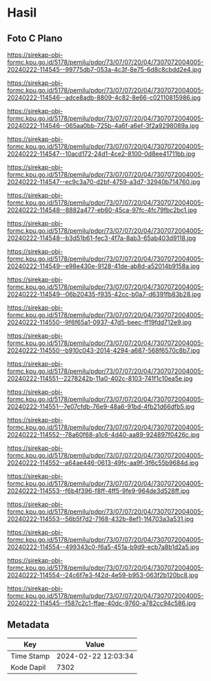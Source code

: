 # Hasil

## Foto C Plano

https://sirekap-obj-formc.kpu.go.id/5178/pemilu/pdpr/73/07/07/20/04/7307072004005-20240222-114545--99775db7-053a-4c3f-8e75-6d8c8cbdd2e4.jpg

https://sirekap-obj-formc.kpu.go.id/5178/pemilu/pdpr/73/07/07/20/04/7307072004005-20240222-114546--adce8adb-8809-4c82-8e66-c02110815986.jpg

https://sirekap-obj-formc.kpu.go.id/5178/pemilu/pdpr/73/07/07/20/04/7307072004005-20240222-114546--065aa0bb-725b-4a6f-a6ef-3f2a9298089a.jpg

https://sirekap-obj-formc.kpu.go.id/5178/pemilu/pdpr/73/07/07/20/04/7307072004005-20240222-114547--10acd172-24d1-4ce2-8100-0d8ee41711bb.jpg

https://sirekap-obj-formc.kpu.go.id/5178/pemilu/pdpr/73/07/07/20/04/7307072004005-20240222-114547--ec9c3a70-d2bf-4759-a3d7-32940b714760.jpg

https://sirekap-obj-formc.kpu.go.id/5178/pemilu/pdpr/73/07/07/20/04/7307072004005-20240222-114548--8882a477-eb60-45ca-97fc-4fc79fbc2bc1.jpg

https://sirekap-obj-formc.kpu.go.id/5178/pemilu/pdpr/73/07/07/20/04/7307072004005-20240222-114548--b3d51b61-fec3-4f7a-8ab3-65ab403d9118.jpg

https://sirekap-obj-formc.kpu.go.id/5178/pemilu/pdpr/73/07/07/20/04/7307072004005-20240222-114549--e98e430e-9128-41de-ab8d-a52014b9158a.jpg

https://sirekap-obj-formc.kpu.go.id/5178/pemilu/pdpr/73/07/07/20/04/7307072004005-20240222-114549--06b20435-f935-42cc-b0a7-d6391fb83b28.jpg

https://sirekap-obj-formc.kpu.go.id/5178/pemilu/pdpr/73/07/07/20/04/7307072004005-20240222-114550--9f6f65a1-0937-47d5-beec-ff19fdd712e9.jpg

https://sirekap-obj-formc.kpu.go.id/5178/pemilu/pdpr/73/07/07/20/04/7307072004005-20240222-114550--b910c043-2014-4294-a687-568f6570c8b7.jpg

https://sirekap-obj-formc.kpu.go.id/5178/pemilu/pdpr/73/07/07/20/04/7307072004005-20240222-114551--2278242b-11a0-402c-8103-741f1c10ea5e.jpg

https://sirekap-obj-formc.kpu.go.id/5178/pemilu/pdpr/73/07/07/20/04/7307072004005-20240222-114551--7e07cfdb-76e9-48a6-91bd-4fb21d66dfb5.jpg

https://sirekap-obj-formc.kpu.go.id/5178/pemilu/pdpr/73/07/07/20/04/7307072004005-20240222-114552--78a60f68-a1c6-4d40-aa89-924897f0426c.jpg

https://sirekap-obj-formc.kpu.go.id/5178/pemilu/pdpr/73/07/07/20/04/7307072004005-20240222-114552--a64ae446-0613-49fc-aa9f-3f6c55b9684d.jpg

https://sirekap-obj-formc.kpu.go.id/5178/pemilu/pdpr/73/07/07/20/04/7307072004005-20240222-114553--f6b4f396-f8ff-4ff5-9fe9-964de3d528ff.jpg

https://sirekap-obj-formc.kpu.go.id/5178/pemilu/pdpr/73/07/07/20/04/7307072004005-20240222-114553--56b5f7d2-7168-432b-8ef1-1f4703a3a531.jpg

https://sirekap-obj-formc.kpu.go.id/5178/pemilu/pdpr/73/07/07/20/04/7307072004005-20240222-114554--499343c0-f6a5-451a-b9d9-ecb7a8b1d2a5.jpg

https://sirekap-obj-formc.kpu.go.id/5178/pemilu/pdpr/73/07/07/20/04/7307072004005-20240222-114554--24c6f7e3-f42d-4e59-b953-063f2b120bc8.jpg

https://sirekap-obj-formc.kpu.go.id/5178/pemilu/pdpr/73/07/07/20/04/7307072004005-20240222-114545--f587c2c1-ffae-40dc-9760-a782cc94c586.jpg


## Metadata

| Key        | Value               |
| ---------- | ------------------- |
| Time Stamp | 2024-02-22 12:03:34 |
| Kode Dapil | 7302                |



